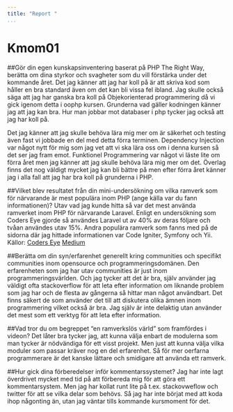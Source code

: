 ```yaml
---
title: "Report "
...
```

Kmom01
=========================

##Gör din egen kunskapsinventering baserat på PHP The Right Way, berätta om dina styrkor och svagheter som du vill förstärka under det kommande året.
Det jag känner att jag har koll på är att skriva kod som håller en bra standard även om det kan bli vissa fel ibland. Jag skulle också säga att jag har ganska bra koll på Objekorienterad programmering då vi gick igenom detta i oophp kursen.
Grunderna vad gäller kodningen känner jag att jag kan bra. Hur man jobbar mot databaser i php tycker jag också att jag har koll på.

Det jag känner att jag skulle behöva lära mig mer om är säkerhet och testing även fast vi jobbade en del med detta förra terminen. Dependency Injection var något nytt för mig som jag vet att vi ska lära oss om i denna kursen så det ser jag fram emot.
Funktionel Programmering var något vi läste lite om förra året men jag känner att jag skulle behöva lära mig mer om det. Överlag finns det nog väldigt mycket jag kan bli bättre på men efter förra året känner jag i alla fall att jag har bra koll på grunderna i PHP.

##Vilket blev resultatet från din mini-undersökning om vilka ramverk som för närvarande är mest populära inom PHP (ange källa var du fann informationen)?
Utav vad jag kunde hitta så var det mest använda ramverket inom PHP för närvarande Laravel. Enligt en undersökning som Coders Eye gjorde så användes Laravel ut av 40% av deras följare och tvåan användes utav 15%. Andra populära ramverk som fanns med på de sidorna där jag hittade informationen var Code Igniter, Symfony och Yii.
Källor:
[Coders Eye](https://coderseye.com/best-php-frameworks-for-web-developers/)
[Medium](https://medium.com/@elitechsystems/the-most-popular-php-frameworks-in-2017-a90a1189405e)


##Berätta om din syn/erfarenhet generellt kring communities och specifikt communities inom opensource och programmeringsdomänen.
Den erfarenheten som jag har utav communities är just inom programmeringsvärlden. Och jag tycker att det är bra, själv använder jag väldigt ofta stackoverflow för att leta efter information om liknande problem som jag har och de flesta av gångerna så hittar man något användbart.
Det finns säkert de som använder det till att diskutera olika ämnen inom programmering vilket också är bra. Jag själv är inte delaktig utan använder det mest som ett verktyg för att leta efter information.

##Vad tror du om begreppet “en ramverkslös värld” som framfördes i videon?
Det låter bra tycker jag, att kunna välja enbart de modulerna som man tycker är nödvändiga för ett visst projekt. Men just att kunna välja vilka moduler som passar kräver nog en del erfarenhet.
Så för mer oerfarna programmerare är det kanske lättare och smidigare att använda ett ramverk.

##Hur gick dina förberedelser inför kommentarssystemet?
Jag har inte lagt överdrivet mycket med tid på att förbereda mig för att göra ett kommentarsystem. Men jag har kollat runt lite på t.ex. stackovweflow och twitter för att se vilka delar som behövs.
Så jag har inte börjat med att koda ihop någonting än, utan jag väntar tills kommande kursmoment för det.
